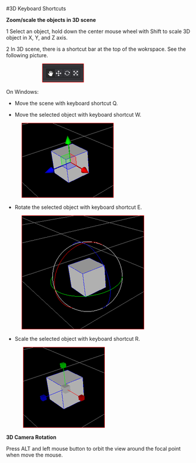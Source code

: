 #3D Keyboard Shortcuts 

**Zoom/scale the objects in 3D scene**

1 Select an object, hold down the center mouse wheel  with Shift to scale 3D object in X, Y, and Z axis.

2 In 3D scene, there is a shortcut bar at the top of the wokrspace. See the following picture.

&emsp;&emsp;&emsp;&emsp;&emsp;&emsp;&emsp;![image](../../../studio-img/3D/3DShortcutKey/image0001.png)

On Windows:

- Move the scene with keyboard shortcut Q.

- Move the selected object with keyboard shortcut W.

 &emsp;&emsp;&emsp;![image](../../../studio-img/3D/3DShortcutKey/image0002.png)

- Rotate the selected object with keyboard shortcut E.

 &emsp;&emsp;&emsp;![image](../../../studio-img/3D/3DShortcutKey/image0003.png)

- Scale the selected object with keyboard shortcut R.

&emsp;&emsp;&emsp; ![image](../../../studio-img/3D/3DShortcutKey/image0004.png)

**3D Camera Rotation**

Press ALT and left mouse button to orbit the view around the focal point when move the mouse.
